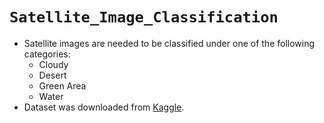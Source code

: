 # ```Satellite_Image_Classification```
- Satellite images are needed to be classified under one of the following categories:
    - Cloudy
    - Desert
    - Green Area
    - Water
- Dataset was downloaded from [Kaggle](https://www.kaggle.com/datasets/mahmoudreda55/satellite-image-classification).
